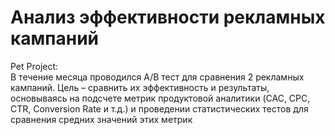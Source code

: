 # Анализ эффективности рекламных кампаний
Pet Project:\
В течение месяца проводился А/В тест для сравнения 2 рекламных кампаний. Цель – сравнить их эффективность и результаты, основываясь на подсчете метрик продуктовой аналитики (CAC, CPC, CTR, Conversion Rate и т.д.) и проведении статистических тестов для сравнения средних значений этих метрик
